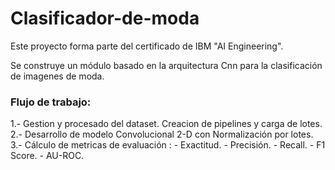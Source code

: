 # Clasificador-de-moda

Este proyecto forma parte del certificado de IBM "AI Engineering".

Se construye un módulo basado en la arquitectura Cnn para la clasificación de imagenes de moda.
### Flujo de trabajo:

1.- Gestion y procesado del dataset. Creacion de pipelines y carga de lotes.
2.- Desarrollo de modelo Convolucional 2-D con Normalización por lotes.
3.- Cálculo de metricas de evaluación :
           - Exactitud.
           - Precisión.
           - Recall.
           - F1 Score.
           - AU-ROC.
